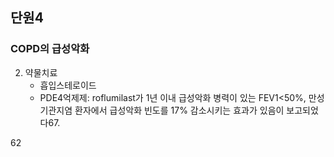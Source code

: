 ## 단원4
### COPD의 급성악화

2. 약물치료
    - 흡입스테로이드
    - PDE4억제제: roflumilast가 1년 이내 급성악화 병력이 있는 FEV1<50%, 만성기관지염 환자에서 급성악화 빈도를 17% 감소시키는 효과가 있음이 보고되었다67.

<PAGE>62